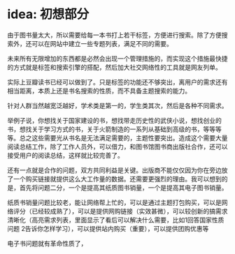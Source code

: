 # idea: 初想部分

由于图书量太大，所以需要给每一本书打上若干标签，方便进行搜索。除了方便搜索外，还可以在网站中建立一些专题列表，满足不同的需要。

未来所有无限增加的东西都是必然会出现一个管理措施的，而实现这个措施最快捷的方式就是标签和搜索引擎的搭配，然后加大社交网络性的工具就是网友列单。 

实际上豆瓣读书已经可以做到了。只是标签的功能还不够突出，离用户的需求还有相当距离，本质上还是书名搜索的性质，而不具备主题搜索的能力。

针对人群当然越宽泛越好，学术类是第一的，学生类其次，然后是各种不同需求。

举例子说，你想找关于国家建设的书，想找带走历史性的武侠小说，想找创业的书，想找关于学习方式的书，关于火箭制造的一系列从基础到高级的书，等等等等。总之这些需要光从书名是无法满足需要的，主题性要突出。造成这个需要大量阅读总结工作，除了工作人员外，可以借力，和图书馆图书商出版社合作，还可以接受用户的阅读总结，这样就比较完善了。

还有一点就是合作的问题，双方共同利益是关键。出版商不能仅仅因为你在旁边放了一个购买链接就提供这么大工作量的数据。还需要更强烈的理由。我可以想到的是，首先将问题二分，一个是提高其纸质图书销量，一个是提高其电子图书销量。

纸质书销量问题比较老，能让网络帮上忙的，可以是通过主题打包购买，可以是网络评分（已经较成熟了），可以是提供网购链接（实效甚微），可以较创新的搞需求清晰化（高亮需求列表，里面显示了看后可以解决什么需要，比如1回答国家性质问题 2告诉你怎样学习），可以提供站内购买（重要），可以提供团购优惠等

电子书问题就有革命性质了，
